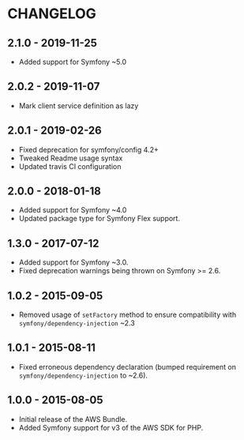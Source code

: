 # CHANGELOG

## 2.1.0 - 2019-11-25

* Added support for Symfony ~5.0

## 2.0.2 - 2019-11-07

* Mark client service definition as lazy 

## 2.0.1 - 2019-02-26

* Fixed deprecation for symfony/config 4.2+
* Tweaked Readme usage syntax
* Updated travis CI configuration

## 2.0.0 - 2018-01-18

* Added support for Symfony ~4.0
* Updated package type for Symfony Flex support.

## 1.3.0 - 2017-07-12

* Added support for Symfony ~3.0.
* Fixed deprecation warnings being thrown on Symfony >= 2.6.

## 1.0.2 - 2015-09-05

* Removed usage of `setFactory` method to ensure compatibility with 
  `symfony/dependency-injection` ~2.3

## 1.0.1 - 2015-08-11

* Fixed erroneous dependency declaration (bumped requirement on 
  `symfony/dependency-injection` to ~2.6).

## 1.0.0 - 2015-08-05

* Initial release of the AWS Bundle.
* Added Symfony support for v3 of the AWS SDK for PHP.
